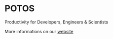 # POTOS

Productivity for Developers, Engineers & Scientists

More informations on our [website](https://potos.dev)
